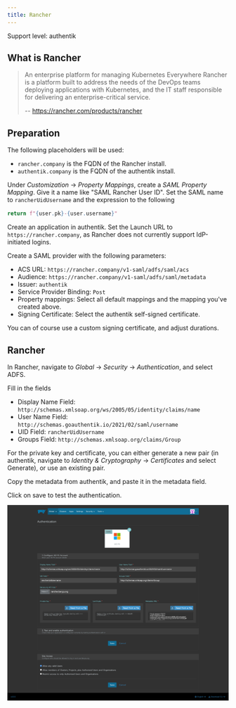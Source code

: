 ```yaml
---
title: Rancher
---
```


<span class="badge badge--primary">Support level: authentik</span>

## What is Rancher

> An enterprise platform for managing Kubernetes Everywhere
> Rancher is a platform built to address the needs of the DevOps teams deploying applications with Kubernetes, and the IT staff responsible for delivering an enterprise-critical service.
>
> -- https://rancher.com/products/rancher

## Preparation

The following placeholders will be used:

-   `rancher.company` is the FQDN of the Rancher install.
-   `authentik.company` is the FQDN of the authentik install.

Under _Customization_ -> _Property Mappings_, create a _SAML Property Mapping_. Give it a name like "SAML Rancher User ID". Set the SAML name to `rancherUidUsername` and the expression to the following

```python
return f"{user.pk}-{user.username}"
```

Create an application in authentik. Set the Launch URL to `https://rancher.company`, as Rancher does not currently support IdP-initiated logins.

Create a SAML provider with the following parameters:

-   ACS URL: `https://rancher.company/v1-saml/adfs/saml/acs`
-   Audience: `https://rancher.company/v1-saml/adfs/saml/metadata`
-   Issuer: `authentik`
-   Service Provider Binding: `Post`
-   Property mappings: Select all default mappings and the mapping you've created above.
-   Signing Certificate: Select the authentik self-signed certificate.

You can of course use a custom signing certificate, and adjust durations.

## Rancher

In Rancher, navigate to _Global_ -> _Security_ -> _Authentication_, and select ADFS.

Fill in the fields

-   Display Name Field: `http://schemas.xmlsoap.org/ws/2005/05/identity/claims/name`
-   User Name Field: `http://schemas.goauthentik.io/2021/02/saml/username`
-   UID Field: `rancherUidUsername`
-   Groups Field: `http://schemas.xmlsoap.org/claims/Group`

For the private key and certificate, you can either generate a new pair (in authentik, navigate to _Identity & Cryptography_ -> _Certificates_ and select Generate), or use an existing pair.

Copy the metadata from authentik, and paste it in the metadata field.

Click on save to test the authentication.

![](./img/rancher-01.png)
